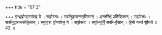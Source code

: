 +++
title = "07 2"

+++
ग॒न्ध॒र्वा॒प्स॒रस॑श्च॒ ये । सर्वा॒स्ताः । सर्वा॑नुदा॒रान्त्स॒लिलान्॑ । अ॒न्तरि॑क्षे॒ प्रति॑ष्ठितान् । सर्वा॒स्ताः ।  सर्वा॑नुदा॒रान्त्स॑लि॒लान् । स्था॒व॒राः प्रो॒ष्या॑श्च॒ ये । सर्वा॒स्ताः । सर्वा॒न्धुनिँ॒ सर्वा॑न्ध्वँ॒सान् । हि॒मो यच्च॑ शी॒यते॑ ॥ 42 ॥

